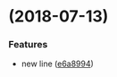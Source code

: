 <a name=""></a>
#  (2018-07-13)


### Features

* new line ([e6a8994](https://github.com/cfriaszapater/conventional-changelog-test/commit/e6a8994))



